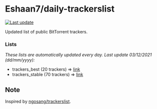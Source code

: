 
# Eshaan7/daily-trackerslist 

[![Last update](https://img.shields.io/badge/Last%20update-03/12/2021-blue.svg)](#)

Updated list of public BitTorrent trackers.

### Lists
*These lists are automatically updated every day. Last update 03/12/2021 (_dd/mm/yyyy_):*

* trackers_best (20 trackers) => [link](https://raw.githubusercontent.com/eshaan7/daily-trackerslist/master/trackers_best.txt)
* trackers_stable (70 trackers) => [link](https://raw.githubusercontent.com/eshaan7/daily-trackerslist/master/trackers_stable.txt)

## Note

Inspired by [ngosang/trackerslist](https://github.com/ngosang/trackerslist).
